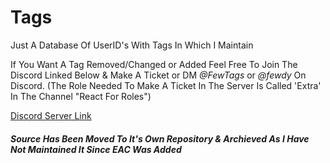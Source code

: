 # Tags
Just A Database Of UserID's With Tags In Which I Maintain

If You Want A Tag Removed/Changed or Added Feel Free To Join The Discord Linked Below & Make A Ticket or DM *@FewTags* or *@fewdy* On Discord.
(The Role Needed To Make A Ticket In The Server Is Called 'Extra' In The Channel "React For Roles")

[Discord Server Link](https://discord.gg/A4QwEZJY6f)

#### *Source Has Been Moved To It's Own Repository & Archieved As I Have Not Maintained It Since EAC Was Added*
